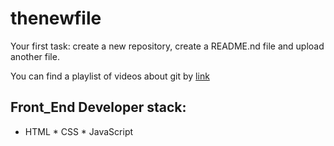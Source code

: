 # thenewfile
Your first task: create a new repository, create a README.nd file and upload another file.

You can find a playlist of videos about git by [link](https://www.youtube.com/watch?v=75QStdC3WgA)

## Front_End Developer stack:

* HTML
﻿﻿* CSS
﻿﻿* JavaScript
